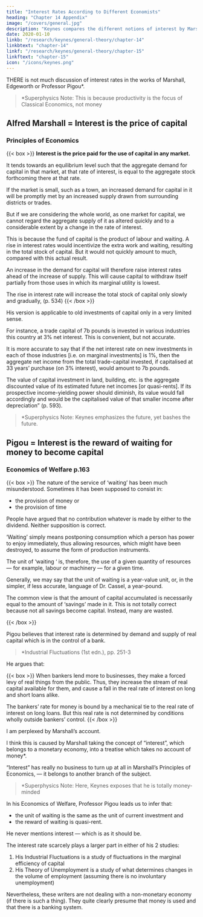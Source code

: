 ```yaml
---
title: "Interest Rates According to Different Economists"
heading: "Chapter 14 Appendix"
image: "/covers/general.jpg"
description: "Keynes compares the different notions of interest by Marshall, Ricardo, Pigou, and Von Mises"
date: 2020-01-10
linkb: "/research/keynes/general-theory/chapter-14"
linkbtext: "chapter-14"
linkf: "/research/keynes/general-theory/chapter-15"
linkftext: "chapter-15"
icon: "/icons/keynes.png"
---
```




<!-- Appendix on the Rate of Interest in Marshall’s “Principles of Economics” Book 6 p. 534 and p. 593, Ricardo’s “Principles of Political Economy”, and elsewhere  --> 

THERE is not much discussion of interest rates in the works of Marshall, Edgeworth or Professor Pigou*.


> *Superphysics Note: This is because productivity is the focus of Classical Economics, not money


## Alfred Marshall = Interest is the price of capital

### Principles of Economics

{{< box >}}
**Interest is the price paid for the use of capital in any market.**

It tends towards an equilibrium level such that the aggregate demand for capital in that market, at that rate of interest, is equal to the aggregate stock forthcoming there at that rate. 

If the market is small, such as a town, an increased demand for capital in it will be promptly met by an increased supply drawn from surrounding districts or trades. 

But if we are considering the whole world, as one market for capital, we cannot regard the aggregate supply of it as altered quickly and to a considerable extent by a change in the rate of interest. 

This is because the fund of capital is the product of labour and waiting. A rise in interest rates would incentivize the extra work and waiting, resulting in the total stock of capital. But it would not quickly amount to much, compared with this actual result. 

An increase in the demand for capital will therefore raise interest rates ahead of the increase of supply. This will cause capital to withdraw itself partially from those uses in which its marginal utility is lowest.  

The rise in interest rate will increase the total stock of capital only slowly and gradually, (p. 534)
{{< /box >}}


His version is applicable to old investments of capital only in a very limited sense. 

For instance, a trade capital of 7b pounds is invested in various industries this country at 3% net interest. This is convenient, but not accurate. 

It is more accurate to say that if the net interest rate on new investments in each of those industries [i.e. on marginal investments] is 1%, then the aggregate net income from the total trade-capital invested, if capitalised at 33 years’ purchase (on 3% interest), would amount to 7b pounds. 

The value of capital investment in land, building, etc. is the aggregate discounted value of its estimated future net incomes [or quasi-rents]. If its prospective income-yielding power should diminish, its value would fall accordingly and would be the capitalised value of that smaller income after depreciation” (p. 593). 

> *Superphysics Note: Keynes emphasizes the future, yet bashes the future.




## Pigou = Interest is the reward of waiting for money to become capital

### Economics of Welfare p.163

{{< box >}}
The nature of the service of ‘waiting’ has been much misunderstood. Sometimes it has been supposed to consist in:
- the provision of money or
- the provision of time

People have argued that no contribution whatever is made by either to the dividend. Neither supposition is correct. 

‘Waiting’ simply means postponing consumption which a person has power to enjoy immediately, thus allowing resources, which might have been destroyed, to assume the form of production instruments.

The unit of ‘waiting ‘ is, therefore, the use of a given quantity of resources — for example, labour or machinery — for a given time.

Generally, we may say that the unit of waiting is a year-value unit, or, in the simpler, if less accurate, language of Dr. Cassel, a year-pound. 

The common view is that the amount of capital accumulated is necessarily equal to the amount of ‘savings’ made in it. This is not totally correct because not all savings become capital. Instead, many are wasted.  

<!-- even when savings are interpreted to mean net savings, thus eliminating the savings of one man that are lent to increase the consumption of another, and when temporary accumulations of unused claims upon services in the form of bank-money are ignored; 

for many savings which are meant to become capital in fact fail of their purpose through misdirection into wasteful uses. -->
{{< /box >}}


Pigou believes that interest rate is determined by demand and supply of real capital which is in the control of a bank.

> *Industrial Fluctuations (1st edn.), pp. 251-3

He argues that:

{{< box >}}
When bankers lend more to businesses, they make a forced levy of real things from the public. Thus, they increase the stream of real capital available for them, and cause a fall in the real rate of interest on long and short loans alike. 

The bankers’ rate for money is bound by a mechanical tie to the real rate of interest on long loans. But this real rate is not determined by conditions wholly outside bankers’ control.
{{< /box >}}


I am perplexed by Marshall’s account. 

I think this is caused by Marshall taking the concept of “interest”, which belongs to a monetary economy, into a treatise which takes no account of money*. 

“Interest” has really no business to turn up at all in Marshall’s Principles of Economics, — it belongs to another branch of the subject.

> *Superphysics Note: Here, Keynes exposes that he is totally money-minded


In his Economics of Welfare, Professor Pigou <!-- , conformably with his other tacit assumptions, --> leads us to infer that:
- the unit of waiting is the same as the unit of current investment and
- the reward of waiting is quasi-rent. 

He never mentions interest — which is as it should be.  

The interest rate scarcely plays a larger part in either of his 2 studies:

1. His Industrial Fluctuations is a study of fluctuations in the marginal efficiency of capital
2. His Theory of Unemployment is a study of what determines changes in the volume of employment (assuming there is no involuntary unemployment) <!-- than in his Economics of Welfare. --> 


Nevertheless, these writers are not dealing with a non-monetary economy (if there is such a thing). They quite clearly presume that money is used and that there is a banking system. 

